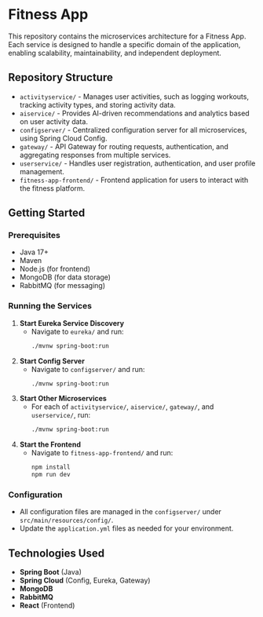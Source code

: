 # Fitness App

This repository contains the microservices architecture for a Fitness App. Each service is designed to handle a specific domain of the application, enabling scalability, maintainability, and independent deployment.

## Repository Structure

- `activityservice/` - Manages user activities, such as logging workouts, tracking activity types, and storing activity data.
- `aiservice/` - Provides AI-driven recommendations and analytics based on user activity data.
- `configserver/` - Centralized configuration server for all microservices, using Spring Cloud Config.
- `gateway/` - API Gateway for routing requests, authentication, and aggregating responses from multiple services.
- `userservice/` - Handles user registration, authentication, and user profile management.
- `fitness-app-frontend/` - Frontend application for users to interact with the fitness platform.

## Getting Started

### Prerequisites
- Java 17+
- Maven
- Node.js (for frontend)
- MongoDB (for data storage)
- RabbitMQ (for messaging)

### Running the Services

1. **Start Eureka Service Discovery**
   - Navigate to `eureka/` and run:
     ```sh
     ./mvnw spring-boot:run
     ```
2. **Start Config Server**
   - Navigate to `configserver/` and run:
     ```sh
     ./mvnw spring-boot:run
     ```
3. **Start Other Microservices**
   - For each of `activityservice/`, `aiservice/`, `gateway/`, and `userservice/`, run:
     ```sh
     ./mvnw spring-boot:run
     ```
4. **Start the Frontend**
   - Navigate to `fitness-app-frontend/` and run:
     ```sh
     npm install
     npm run dev
     ```

### Configuration
- All configuration files are managed in the `configserver/` under `src/main/resources/config/`.
- Update the `application.yml` files as needed for your environment.

## Technologies Used
- **Spring Boot** (Java)
- **Spring Cloud** (Config, Eureka, Gateway)
- **MongoDB**
- **RabbitMQ**
- **React** (Frontend)